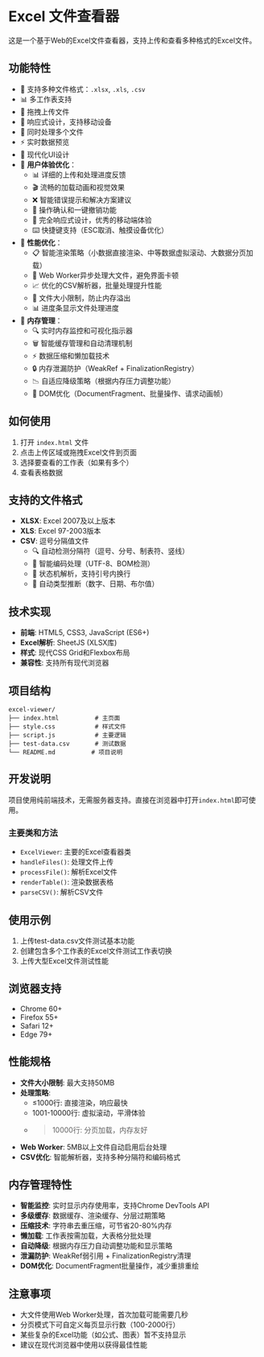 # Excel 文件查看器

这是一个基于Web的Excel文件查看器，支持上传和查看多种格式的Excel文件。

## 功能特性

- 📁 支持多种文件格式：`.xlsx`, `.xls`, `.csv`
- 📊 多工作表支持
- 🎯 拖拽上传文件
- 📱 响应式设计，支持移动设备
- 🔄 同时处理多个文件
- ⚡ 实时数据预览
- 🎨 现代化UI设计
- 🎯 **用户体验优化**：
  - 📊 详细的上传和处理进度反馈
  - 🎬 流畅的加载动画和视觉效果
  - ❌ 智能错误提示和解决方案建议
  - 🔄 操作确认和一键撤销功能
  - 📱 完全响应式设计，优秀的移动端体验
  - ⌨️ 快捷键支持（ESC取消、触摸设备优化）
- 🚀 **性能优化**：
  - 📋 智能渲染策略（小数据直接渲染、中等数据虚拟滚动、大数据分页加载）
  - 🔧 Web Worker异步处理大文件，避免界面卡顿
  - 📈 优化的CSV解析器，批量处理提升性能
  - 💾 文件大小限制，防止内存溢出
  - 📊 进度条显示文件处理进度
- 🧠 **内存管理**：
  - 🔍 实时内存监控和可视化指示器
  - 🗑️ 智能缓存管理和自动清理机制
  - ⚡ 数据压缩和懒加载技术
  - 🔒 内存泄漏防护（WeakRef + FinalizationRegistry）
  - 📉 自适应降级策略（根据内存压力调整功能）
  - 🎯 DOM优化（DocumentFragment、批量操作、请求动画帧）

## 如何使用

1. 打开 `index.html` 文件
2. 点击上传区域或拖拽Excel文件到页面
3. 选择要查看的工作表（如果有多个）
4. 查看表格数据

## 支持的文件格式

- **XLSX**: Excel 2007及以上版本
- **XLS**: Excel 97-2003版本
- **CSV**: 逗号分隔值文件
  - 🔍 自动检测分隔符（逗号、分号、制表符、竖线）
  - 📝 智能编码处理（UTF-8、BOM检测）
  - 🎯 状态机解析，支持引号内换行
  - 🔢 自动类型推断（数字、日期、布尔值）

## 技术实现

- **前端**: HTML5, CSS3, JavaScript (ES6+)
- **Excel解析**: SheetJS (XLSX库)
- **样式**: 现代CSS Grid和Flexbox布局
- **兼容性**: 支持所有现代浏览器

## 项目结构

```
excel-viewer/
├── index.html          # 主页面
├── style.css           # 样式文件
├── script.js           # 主要逻辑
├── test-data.csv       # 测试数据
└── README.md          # 项目说明
```

## 开发说明

项目使用纯前端技术，无需服务器支持。直接在浏览器中打开`index.html`即可使用。

### 主要类和方法

- `ExcelViewer`: 主要的Excel查看器类
- `handleFiles()`: 处理文件上传
- `processFile()`: 解析Excel文件
- `renderTable()`: 渲染数据表格
- `parseCSV()`: 解析CSV文件

## 使用示例

1. 上传test-data.csv文件测试基本功能
2. 创建包含多个工作表的Excel文件测试工作表切换
3. 上传大型Excel文件测试性能

## 浏览器支持

- Chrome 60+
- Firefox 55+
- Safari 12+
- Edge 79+

## 性能规格

- **文件大小限制**: 最大支持50MB
- **处理策略**:
  - ≤1000行: 直接渲染，响应最快
  - 1001-10000行: 虚拟滚动，平滑体验
  - >10000行: 分页加载，内存友好
- **Web Worker**: 5MB以上文件自动启用后台处理
- **CSV优化**: 智能解析器，支持多种分隔符和编码格式

## 内存管理特性

- **智能监控**: 实时显示内存使用率，支持Chrome DevTools API
- **多级缓存**: 数据缓存、渲染缓存、分层过期策略
- **压缩技术**: 字符串去重压缩，可节省20-80%内存
- **懒加载**: 工作表按需加载，大表格分批处理
- **自动降级**: 根据内存压力自动调整功能和显示策略
- **泄漏防护**: WeakRef弱引用 + FinalizationRegistry清理
- **DOM优化**: DocumentFragment批量操作，减少重排重绘

## 注意事项

- 大文件使用Web Worker处理，首次加载可能需要几秒
- 分页模式下可自定义每页显示行数（100-2000行）
- 某些复杂的Excel功能（如公式、图表）暂不支持显示
- 建议在现代浏览器中使用以获得最佳性能